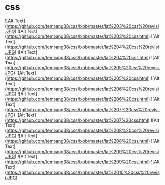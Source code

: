 # css
![Alt Text] (https://github.com/tembang38/css/blob/master/lat%203%20css%20revisi.JPG)
![Alt Text] (https://github.com/tembang38/css/blob/master/lat%203%20css.html)
![Alt Text] (https://github.com/tembang38/css/blob/master/lat%204%20css%20revisi.JPG)
![Alt Text] (https://github.com/tembang38/css/blob/master/lat%204%20css.html)
![Alt Text] (https://github.com/tembang38/css/blob/master/lat%205%20css%20revisi.JPG)
![Alt Text] (https://github.com/tembang38/css/blob/master/lat%205%20css.html)
![Alt Text] (https://github.com/tembang38/css/blob/master/lat%206%20css%20revisi.JPG)
![Alt Text] (https://github.com/tembang38/css/blob/master/lat%206%20css.html)
![Alt Text] (https://github.com/tembang38/css/blob/master/lat%207%20css%20revisi.JPG)
![Alt Text] (https://github.com/tembang38/css/blob/master/lat%207%20css.html)
![Alt Text] (https://github.com/tembang38/css/blob/master/lat%208%20css%20revisi.JPG)
![Alt Text] (https://github.com/tembang38/css/blob/master/lat%208%20css.html)
![Alt Text] (https://github.com/tembang38/css/blob/master/lat%209%20css%20revisi.JPG)
![Alt Text] (https://github.com/tembang38/css/blob/master/lat%209%20css.html)
![Alt Text] (https://github.com/tembang38/css/blob/master/lat%2010%20css%20revisi.JPG)
